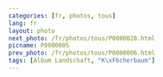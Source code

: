```yaml
---
categories: [fr, photos, tous]
lang: fr
layout: photo
next_photo: /fr/photos/tous/P0000028.html
picname: P0000005
prev_photo: /fr/photos/tous/P0000006.html
tags: [Album Landschaft, "K\xF6cherbaum"]
---
```

